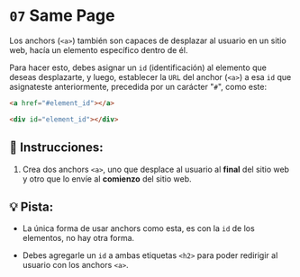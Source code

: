 # `07` Same Page

Los anchors (`<a>`) también son capaces de desplazar al usuario en un sitio web, hacía un elemento específico dentro de él.

Para hacer esto, debes asignar un `id` (identificación) al elemento que deseas desplazarte, y luego, establecer la `URL` del anchor (`<a>`) a esa `id` que asignateste anteriormente, precedida por un carácter "`#`", como este:

```html
<a href="#element_id"></a>

<div id="element_id"></div>
```
## 📝 Instrucciones:

1. Crea dos anchors `<a>`, uno que desplace al usuario al **final** del sitio web y otro que lo envíe al **comienzo** del sitio web.

## 💡 Pista:

+ La única forma de usar anchors como esta, es con la `id` de los elementos, no hay otra forma.

+ Debes agregarle un `id` a ambas etiquetas `<h2>` para poder redirigir al usuario con los anchors `<a>`.